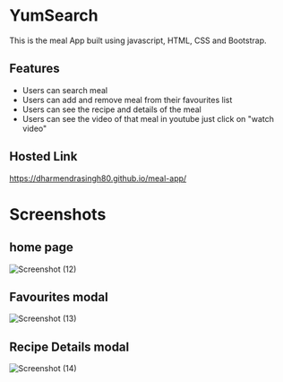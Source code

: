 # YumSearch

This is the meal App built using javascript, HTML, CSS and Bootstrap.

## Features

- Users can search meal
- Users can add and remove meal from their favourites list
- Users can see the recipe and details of the meal
- Users can see the video of that meal in youtube just click on "watch video"

## Hosted Link
https://dharmendrasingh80.github.io/meal-app/

# Screenshots
## home page
![Screenshot (12)](https://user-images.githubusercontent.com/114590452/218245843-ebd087eb-0cb1-4ae6-b078-7d6910a1ad2a.png)
## Favourites modal
![Screenshot (13)](https://user-images.githubusercontent.com/114590452/218245871-9ee825d3-c1a5-4baa-990b-9f91641a4263.png)
## Recipe Details modal
![Screenshot (14)](https://user-images.githubusercontent.com/114590452/218245903-b2e84459-ab7d-4bfa-bcb3-dc02a19db977.png)
